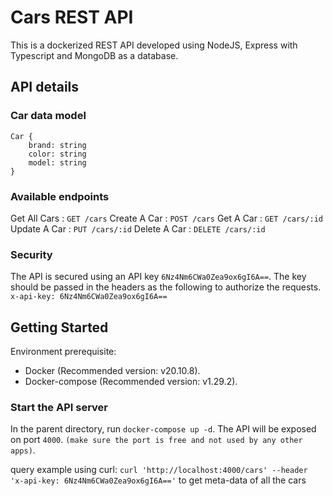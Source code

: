 # Cars REST API
This is a dockerized REST API developed using NodeJS, Express with Typescript and MongoDB as a database.

## API details
### Car data model
```
Car {
	brand: string
	color: string
	model: string
}
```
### Available endpoints
Get All Cars : `GET /cars`
Create A Car : `POST /cars`
Get A Car : `GET /cars/:id`
Update A Car : `PUT /cars/:id`
Delete A Car : `DELETE /cars/:id`

### Security
The API is secured using an API key `6Nz4Nm6CWa0Zea9ox6gI6A==`. The key should be passed in the headers as the following to authorize the requests.
`x-api-key: 6Nz4Nm6CWa0Zea9ox6gI6A==`

## Getting Started
Environment prerequisite:
- Docker (Recommended version: v20.10.8).
- Docker-compose (Recommended version: v1.29.2).

### Start the API server
In the parent directory, run `docker-compose up -d`.
The API will be exposed on port `4000`. `(make sure the port is free and not used by any other apps)`.

query example using curl: `curl 'http://localhost:4000/cars' --header 'x-api-key: 6Nz4Nm6CWa0Zea9ox6gI6A=='` to get meta-data of all the cars